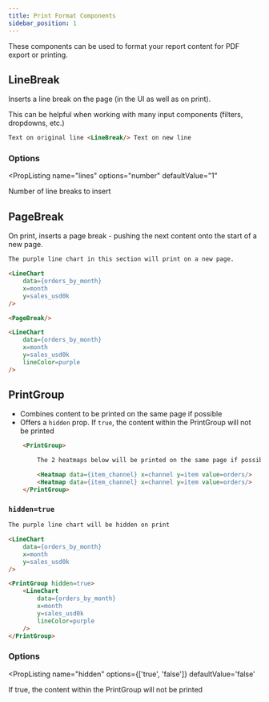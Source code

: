 ```yaml
---
title: Print Format Components
sidebar_position: 1
---
```


These components can be used to format your report content for PDF export or printing.

## LineBreak
Inserts a line break on the page (in the UI as well as on print).

This can be helpful when working with many input components (filters, dropdowns, etc.)

```html
Text on original line <LineBreak/> Text on new line
```

### Options

<PropListing
    name="lines"
    options="number"
    defaultValue="1"
>

Number of line breaks to insert

</PropListing>

## PageBreak
On print, inserts a page break - pushing the next content onto the start of a new page.

```html
The purple line chart in this section will print on a new page.

<LineChart 
    data={orders_by_month} 
    x=month
    y=sales_usd0k 
/>

<PageBreak/>

<LineChart 
    data={orders_by_month} 
    x=month
    y=sales_usd0k 
    lineColor=purple
/>

```

## PrintGroup
- Combines content to be printed on the same page if possible
- Offers a `hidden` prop. If `true`, the content within the PrintGroup will not be printed

```html
    <PrintGroup>

        The 2 heatmaps below will be printed on the same page if possible

        <Heatmap data={item_channel} x=channel y=item value=orders/>
        <Heatmap data={item_channel} x=channel y=item value=orders/>
    </PrintGroup>
```

### `hidden=true`

```html
The purple line chart will be hidden on print

<LineChart 
    data={orders_by_month} 
    x=month
    y=sales_usd0k 
/>

<PrintGroup hidden=true>
    <LineChart 
        data={orders_by_month} 
        x=month
        y=sales_usd0k 
        lineColor=purple
    />
</PrintGroup>
```

### Options

<PropListing
    name="hidden"
    options={['true', 'false']}
    defaultValue='false'
>

If true, the content within the PrintGroup will not be printed

</PropListing>